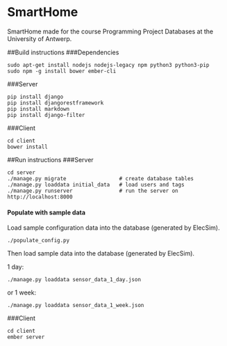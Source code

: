 # SmartHome
SmartHome made for the course Programming Project Databases at the University of Antwerp.

##Build instructions
###Dependencies

    sudo apt-get install nodejs nodejs-legacy npm python3 python3-pip
    sudo npm -g install bower ember-cli

###Server

    pip install django
    pip install djangorestframework
    pip install markdown
    pip install django-filter

###Client

    cd client
    bower install

##Run instructions
###Server

    cd server
    ./manage.py migrate                 # create database tables
    ./manage.py loaddata initial_data   # load users and tags
    ./manage.py runserver               # run the server on http://localhost:8000

#### Populate with sample data
Load sample configuration data into the database (generated by ElecSim).

    ./populate_config.py

Then load sample data into the database (generated by ElecSim).

1 day:

    ./manage.py loaddata sensor_data_1_day.json

or 1 week:

    ./manage.py loaddata sensor_data_1_week.json

###Client

    cd client
    ember server

